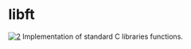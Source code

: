 # libft  
[![2](https://github.com/user-attachments/assets/a1814f18-0fa9-4e1f-a74b-40a717251f59)](https://github.com/rwintgen/libft)
Implementation of standard C libraries functions.
